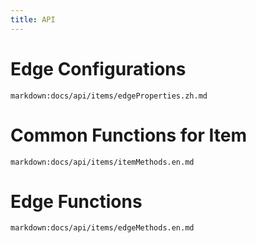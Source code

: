 ```yaml
---
title: API
---
```


# Edge Configurations
`markdown:docs/api/items/edgeProperties.zh.md`

# Common Functions for Item
`markdown:docs/api/items/itemMethods.en.md`

# Edge Functions
`markdown:docs/api/items/edgeMethods.en.md`